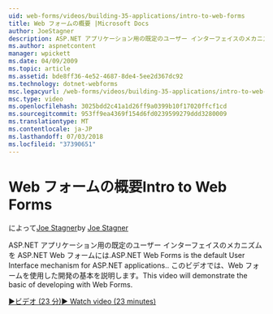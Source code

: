 ```yaml
---
uid: web-forms/videos/building-35-applications/intro-to-web-forms
title: Web フォームの概要 |Microsoft Docs
author: JoeStagner
description: ASP.NET アプリケーション用の既定のユーザー インターフェイスのメカニズムを ASP.NET Web フォームには. このビデオでは、Web フォームを使用した開発の基本を説明します。
ms.author: aspnetcontent
manager: wpickett
ms.date: 04/09/2009
ms.topic: article
ms.assetid: bde8ff36-4e52-4687-8de4-5ee2d367dc92
ms.technology: dotnet-webforms
msc.legacyurl: /web-forms/videos/building-35-applications/intro-to-web-forms
msc.type: video
ms.openlocfilehash: 3025bdd2c41a1d26ff9a0399b10f17020ffcf1cd
ms.sourcegitcommit: 953ff9ea4369f154d6fd0239599279ddd3280009
ms.translationtype: MT
ms.contentlocale: ja-JP
ms.lasthandoff: 07/03/2018
ms.locfileid: "37390651"
---
```

<a name="intro-to-web-forms"></a><span data-ttu-id="e1d87-104">Web フォームの概要</span><span class="sxs-lookup"><span data-stu-id="e1d87-104">Intro to Web Forms</span></span>
====================
<span data-ttu-id="e1d87-105">によって[Joe Stagner](https://github.com/JoeStagner)</span><span class="sxs-lookup"><span data-stu-id="e1d87-105">by [Joe Stagner](https://github.com/JoeStagner)</span></span>

<span data-ttu-id="e1d87-106">ASP.NET アプリケーション用の既定のユーザー インターフェイスのメカニズムを ASP.NET Web フォームには.</span><span class="sxs-lookup"><span data-stu-id="e1d87-106">ASP.NET Web Forms is the default User Interface mechanism for ASP.NET applications..</span></span> <span data-ttu-id="e1d87-107">このビデオでは、Web フォームを使用した開発の基本を説明します。</span><span class="sxs-lookup"><span data-stu-id="e1d87-107">This video will demonstrate the basic of developing with Web Forms.</span></span>

[<span data-ttu-id="e1d87-108">&#9654;ビデオ (23 分)</span><span class="sxs-lookup"><span data-stu-id="e1d87-108">&#9654; Watch video (23 minutes)</span></span>](https://channel9.msdn.com/Blogs/ASP-NET-Site-Videos/intro-to-web-forms)
